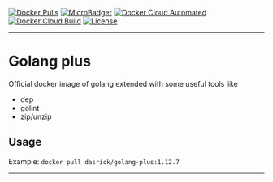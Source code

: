 [![Docker Pulls][dockerpull-image]][dockerpull-url]
[![MicroBadger][microbadger-image]][microbadger-url]
[![Docker Cloud Automated][dockerautomated-image]][dockerautomated-url]
[![Docker Cloud Build][dockercloudbuild-image]][dockercloudbuild-url]
[![License][license-image]][license-url]

***

# Golang plus

Official docker image of golang extended with some useful tools like

* dep
* golint
* zip/unzip

## Usage

Example: `docker pull dasrick/golang-plus:1.12.7`

***

[dockerpull-image]: https://img.shields.io/docker/pulls/dasrick/golang-plus.svg?style=flat-square
[dockerpull-url]: https://hub.docker.com/r/dasrick/golang-plus

[microbadger-image]: https://images.microbadger.com/badges/image/dasrick/golang-plus.svg
[microbadger-url]: https://microbadger.com/images/dasrick/golang-plus

[dockerautomated-image]: https://img.shields.io/docker/cloud/automated/dasrick/golang-plus?style=flat-square
[dockerautomated-url]: https://hub.docker.com/r/dasrick/golang-plus

[dockercloudbuild-image]: https://img.shields.io/docker/cloud/build/dasrick/golang-plus?style=flat-square
[dockercloudbuild-url]: https://hub.docker.com/r/dasrick/golang-plus

[license-image]: https://img.shields.io/github/license/dasrick/golang-plus.svg?style=flat-square
[license-url]: https://github.com/dasrick/golang-plus/blob/master/LICENSE
